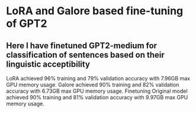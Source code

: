 # LoRA and Galore based fine-tuning of GPT2

## Here I have finetuned GPT2-medium for classification of sentences based on their linguistic acceptibility
LoRA achieved 96% training and 79% validation accuracy with 7.96GB max GPU memory usage.
Galore achieved 90% training and 82% validation accuracy with 6.73GB max GPU memory usage.
Finetuning Original model achieved 90% training and 81% validation accuracy with 9.97GB max GPU memory usage.